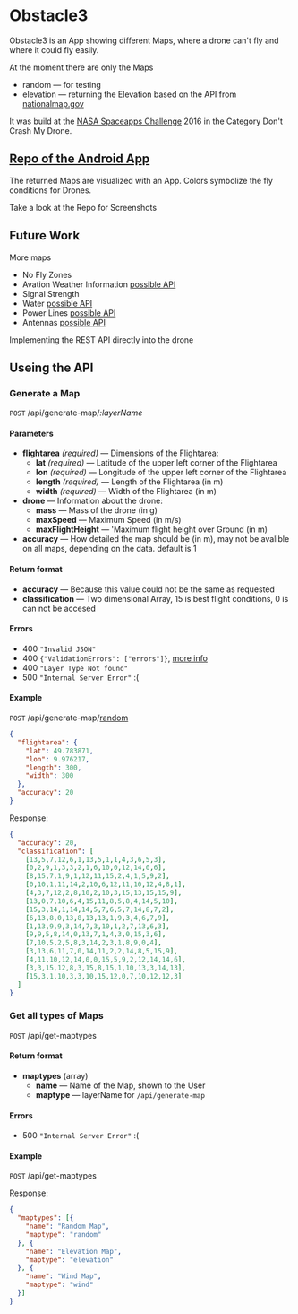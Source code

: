 # Obstacle3

Obstacle3 is an App showing different Maps, where a drone can't fly and where it could fly easily.

At the moment there are only the Maps
- random — for testing
- elevation — returning the Elevation based on the API from [nationalmap.gov](http://nationalmap.gov/epqs/)

It was build at the [NASA Spaceapps Challenge](https://2016.spaceappschallenge.org/locations/wuerzburg-germany) 2016 in the Category Don't Crash My Drone.
## [Repo of the Android App](https://github.com/olheimer/ObstacleApp)

The returned Maps are visualized with an App.
Colors symbolize the fly conditions for Drones.

Take a look at the Repo for Screenshots

## Future Work
More maps
- No Fly Zones
- Avation Weather Information [possible API](http://www.aviationweather.gov/dataserver/example?datatype=metar)
- Signal Strength
- Water [possible API](http://waterservices.usgs.gov/rest/IV-Test-Tool.html)
- Power Lines [possible API](https://eia-ms.esri.com/arcgis/rest/services/20151208StateEnergyProfilesMap/MapServer/33)
- Antennas [possible API](http://wireless2.fcc.gov/UlsApp/AsrSearch/asrRegistrationSearch.jsp)

Implementing the REST API directly into the drone

## Useing the API
### Generate a Map

`POST` /api/generate-map/*:layerName*

#### Parameters

- **flightarea** *(required)* — Dimensions of the Flightarea:
  - **lat** *(required)* — Latitude of the upper left corner of the Flightarea
  - **lon** *(required)* — Longitude of the upper left corner of the Flightarea
  - **length** *(required)* — Length of the Flightarea (in m)
  - **width** *(required)* — Width of the Flightarea (in m)
- **drone** — Information about the drone:
  - **mass** — Mass of the drone (in g)
  - **maxSpeed** — Maximum Speed (in m/s)
  - **maxFlightHeight** — 'Maximum flight height over Ground (in m)
- **accuracy** — How detailed the map should be (in m), may not be avalible on all maps, depending on the data. default is 1

#### Return format

- **accuracy** — Because this value could not be the same as requested
- **classification** — Two dimensional Array, 15 is best flight conditions, 0 is can not be accesed

#### Errors

- 400 `"Invalid JSON"`
- 400 `{"ValidationErrors": ["errors"]}`, [more info](schemas/generate-map.js)
- 400 `"Layer Type Not found"`
- 500 `"Internal Server Error"` :(

#### Example

`POST` /api/generate-map/[random](layers/random.js)
```json
{
  "flightarea": {
    "lat": 49.783871,
    "lon": 9.976217,
    "length": 300,
    "width": 300
  },
  "accuracy": 20
}
```

Response:
```json
{
  "accuracy": 20,
  "classification": [
    [13,5,7,12,6,1,13,5,1,1,4,3,6,5,3],
    [0,2,9,1,3,3,2,1,6,10,0,12,14,0,6],
    [8,15,7,1,9,1,12,11,15,2,4,1,5,9,2],
    [0,10,1,11,14,2,10,6,12,11,10,12,4,8,1],
    [4,3,7,12,2,8,10,2,10,3,15,13,15,15,9],
    [13,0,7,10,6,4,15,11,8,5,8,4,14,5,10],
    [15,3,14,1,14,14,5,7,6,5,7,14,8,7,2],
    [6,13,8,0,13,8,13,13,1,9,3,4,6,7,9],
    [1,13,9,9,3,14,7,3,10,1,2,7,13,6,3],
    [9,9,5,8,14,0,13,7,1,4,3,0,15,3,6],
    [7,10,5,2,5,8,3,14,2,3,1,8,9,0,4],
    [3,13,6,11,7,0,14,11,2,2,14,8,5,15,9],
    [4,11,10,12,14,0,0,15,5,9,2,12,14,14,6],
    [3,3,15,12,8,3,15,8,15,1,10,13,3,14,13],
    [15,3,1,10,3,3,10,15,12,0,7,10,12,12,3]
  ]
}
```

### Get all types of Maps

`POST` /api/get-maptypes

#### Return format

- **maptypes** (array)
  - **name** — Name of the Map, shown to the User
  - **maptype** — layerName for `/api/generate-map`

#### Errors

- 500 `"Internal Server Error"` :(

#### Example

`POST` /api/get-maptypes

Response:
```json
{
  "maptypes": [{
    "name": "Random Map",
    "maptype": "random"
  }, {
    "name": "Elevation Map",
    "maptype": "elevation"
  }, {
    "name": "Wind Map",
    "maptype": "wind"
  }]
}
```
